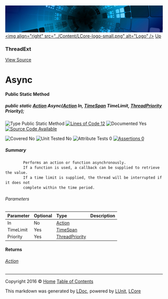 ![](../Content/LCore-banner-small.png "")
[&lt;img align=&quot;right&quot; src=&quot;../Content/LCore-logo-small.png&quot; alt=&quot;Logo&quot; /&gt;](../../README.md)
[Up](ThreadExt.md)

### ThreadExt
[View Source](../Extensions/Methods/ThreadExt.cs)

# Async

#### Public Static Method

##### public static <a href="https://msdn.microsoft.com/en-us/library/system.action.aspx" alt="">Action</a> Async(<a href="https://msdn.microsoft.com/en-us/library/system.action.aspx" alt="">Action</a> In, <a href="https://msdn.microsoft.com/en-us/library/system.timespan.aspx" alt="">TimeSpan</a> TimeLimit, <a href="https://msdn.microsoft.com/en-us/library/system.threading.threadpriority.aspx" alt="">ThreadPriority</a> Priority);

![Type Public Static Method](http://b.repl.ca/v1/Type-Public%20Static%20Method-blue.png "") [![Lines of Code 12](http://b.repl.ca/v1/Lines%20of%20Code-12-blue.png "")](../Extensions/Methods/ThreadExt.cs#L30)    ![Documented Yes](http://b.repl.ca/v1/Documented-Yes-brightgreen.png "") [![Source Code Available](http://b.repl.ca/v1/Source%20Code-Available-brightgreen.png "")](../Extensions/Methods/ThreadExt.cs#L30)

![Covered No](http://b.repl.ca/v1/Covered-No-red.png "") ![Unit Tested No](http://b.repl.ca/v1/Unit%20Tested-No-lightgrey.png "") ![Attribute Tests 0](http://b.repl.ca/v1/Attribute%20Tests-0-lightgrey.png "") [![Assertions 0](http://b.repl.ca/v1/Assertions-0-lightgrey.png "")](../Extensions/Methods/ThreadExt.cs)

##### Summary

            Performs an action or function asynchronously. 
            If a function is used, a callback can be supplied to retrieve the value. 
            If a time limit is supplied, the thread will be interrupted if it does not 
            complete within the time period.
            

###### Parameters

Parameter | Optional | Type | Description
:---  | :---  | :---  | :--- 
In | No | [Action](https://msdn.microsoft.com/en-us/library/system.action.aspx) | 
TimeLimit | Yes | [TimeSpan](https://msdn.microsoft.com/en-us/library/system.timespan.aspx) | 
Priority | Yes | [ThreadPriority](https://msdn.microsoft.com/en-us/library/system.threading.threadpriority.aspx) | 


#### Returns

###### [Action](https://msdn.microsoft.com/en-us/library/system.action.aspx)



---

Copyright 2016 &copy; [Home](../../README.md) [Table of Contents](../../TableOfContents.md)

This markdown was generated by [LDoc](https://github.com/CodeSingularity/LDoc), powered by [LUnit](https://github.com/CodeSingularity/LUnit), [LCore](https://github.com/CodeSingularity/LCore)
